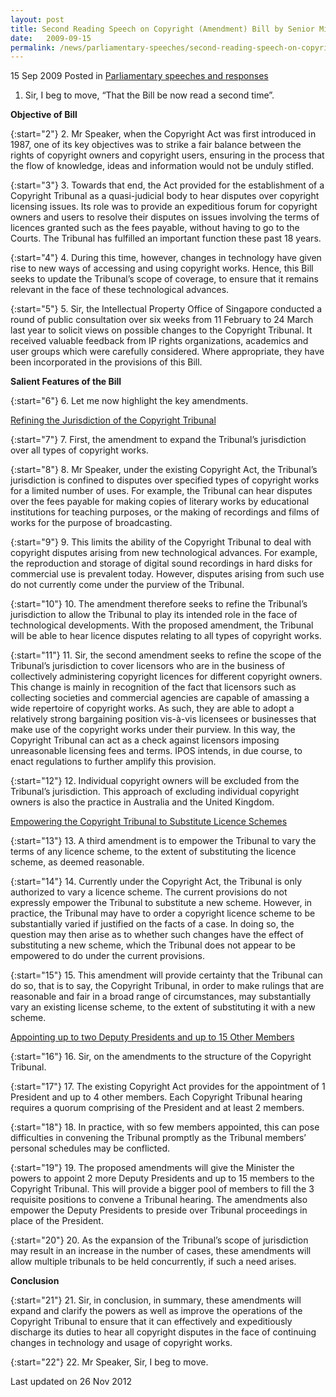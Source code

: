```yaml
---
layout: post
title: Second Reading Speech on Copyright (Amendment) Bill by Senior Minister of State for Law Assoc Prof Ho Peng Kee
date:   2009-09-15
permalink: /news/parliamentary-speeches/second-reading-speech-on-copyright-amendment-bill-by-senior-minister-of-state-for-law-assoc-prof
---
```



15 Sep 2009 Posted in [Parliamentary speeches and responses](/news/parliamentary-speeches) 


1. Sir, I beg to move, “That the Bill be now read a second time”. 

**Objective of Bill**

{:start="2"}
2. Mr Speaker, when the Copyright Act was first introduced in 1987, one of its key objectives was to strike a fair balance between the rights of copyright owners and copyright users, ensuring in the process that the flow of knowledge, ideas and information would not be unduly stifled. 

{:start="3"}
3. Towards that end, the Act provided for the establishment of a Copyright Tribunal as a quasi-judicial body to hear disputes over copyright licensing issues. Its role was to provide an expeditious  forum for copyright owners and users to resolve their disputes on issues involving the terms of licences granted such as the fees payable, without having to go to the Courts. The Tribunal has fulfilled an important function these past 18 years.

{:start="4"}
4. During this time, however, changes in technology have given rise to new ways of accessing and using copyright works. Hence, this Bill seeks to update the Tribunal’s scope of coverage, to ensure that it  remains relevant in the face of these technological advances.

{:start="5"}
5. Sir, the Intellectual Property Office of Singapore conducted a round of public consultation over six weeks from 11 February to 24 March last year to solicit views on possible changes to the Copyright Tribunal. It received valuable feedback from IP rights organizations, academics and user groups which were carefully considered. Where appropriate, they have been incorporated in the provisions of this Bill.  


**Salient Features of the Bill**

{:start="6"}
6. Let me now highlight the key amendments.   


<u>Refining the Jurisdiction of the Copyright Tribunal</u>

{:start="7"}
7. First, the amendment to expand the Tribunal’s jurisdiction over all types of copyright works. 


{:start="8"}
8. Mr Speaker, under the existing Copyright Act, the Tribunal’s jurisdiction is confined to disputes over specified types of copyright works for a limited number of uses. For example, the Tribunal can hear disputes over the fees payable for making copies of literary works by educational institutions for teaching purposes, or the making of recordings and films of works for the purpose of broadcasting. 


{:start="9"}
9. This limits the ability of the Copyright Tribunal to deal with copyright disputes arising from new technological advances. For example, the reproduction and storage of digital sound recordings in hard disks for commercial use is prevalent today. However, disputes arising from such use do not currently come under the purview of the Tribunal. 


{:start="10"}
10. The amendment therefore seeks to refine the Tribunal’s jurisdiction to allow the Tribunal to play its intended role in the face of technological developments. With the proposed amendment, the Tribunal will be able to hear licence disputes relating to all types of copyright works.


{:start="11"}
11. Sir, the second amendment seeks to refine the scope of the Tribunal’s jurisdiction to cover licensors who are in the business of collectively administering copyright licences for different copyright owners. This change is mainly in recognition of the fact that licensors such as collecting societies and commercial agencies are capable of amassing a wide repertoire of copyright works. As such, they are able to adopt a relatively strong bargaining position vis-à-vis licensees or businesses that make use of the copyright works under their purview. In this way, the Copyright Tribunal can act as a check against licensors imposing unreasonable licensing fees and terms. IPOS intends, in due course, to enact regulations to further amplify this provision.

{:start="12"}
12. Individual copyright owners will be excluded from the Tribunal’s jurisdiction. This approach of excluding individual copyright owners is also the practice in Australia and the United Kingdom.

<u>Empowering the Copyright Tribunal to Substitute  Licence Schemes</u>

{:start="13"}
13. A third amendment is to empower the Tribunal to vary the terms of any licence scheme, to the extent of substituting the licence scheme, as deemed reasonable. 

{:start="14"}
14. Currently under the Copyright Act, the Tribunal is only authorized to vary a licence scheme. The current provisions do not expressly empower the Tribunal to substitute a new scheme. However, in practice, the Tribunal may have to order a copyright licence scheme to be substantially varied if justified on the facts of a case. In doing so, the question may then arise as to whether such changes have the effect of substituting a new scheme, which the Tribunal does not appear to be empowered to do under the current provisions.  

{:start="15"}
15. This amendment will provide certainty that the Tribunal can  do so, that is to say, the Copyright Tribunal, in order to make rulings that are reasonable and fair in a broad range of circumstances, may substantially vary an existing license scheme, to the extent of substituting it with a new scheme.  

<u>Appointing up to two Deputy Presidents and up to 15 Other Members</u>


{:start="16"}
16. Sir, on the amendments to the structure of the Copyright Tribunal.

{:start="17"}
17. The existing Copyright Act provides for the appointment of 1 President and up to 4 other members. Each Copyright Tribunal hearing requires a quorum comprising of the President and at least 2 members.

{:start="18"}
18. In practice, with so few members appointed, this can pose difficulties in convening the Tribunal promptly as the Tribunal members’ personal schedules may be conflicted. 

{:start="19"}
19. The proposed amendments will give the Minister the powers to appoint 2 more Deputy Presidents and up to 15 members to the Copyright Tribunal. This will provide a bigger pool of members to fill the 3 requisite positions to convene a Tribunal hearing. The amendments also empower the Deputy Presidents to preside over Tribunal proceedings in place of the President. 

{:start="20"}
20. As the expansion of the Tribunal’s scope of jurisdiction may result in an increase in the number of cases, these amendments will allow multiple tribunals to be held concurrently, if such a need arises. 


**Conclusion**

{:start="21"}
21. Sir, in conclusion, in summary, these amendments will expand and clarify the powers as well as improve the operations of the Copyright Tribunal to ensure that it can effectively and expeditiously discharge its duties to hear all copyright disputes in the face of continuing changes in technology and usage of copyright works. 

{:start="22"}
22. Mr Speaker, Sir, I beg to move.  

<p class="right-side-updated">Last updated on 26 Nov 2012</p> 
